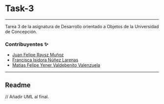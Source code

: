 # Task-3
---

Tarea 3 de la asignatura de Desarrollo orientado a Objetos de la Universidad de Concepción.

### Contribuyentes ✨
* [Juan Felipe Raysz Muñoz](https://github.com/Kingsephir)
* [Francisca Isidora Núñez Larenas](https://github.com/sshiro0)
* [Matias Felipe Yener Valdebenito Valenzuela](https://github.com/Mazulini)

---
## Readme 

// Añadir UML al final.

